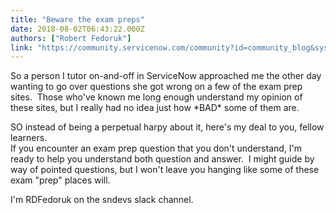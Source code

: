 ```yaml
---
title: "Beware the exam preps"
date: 2018-08-02T06:43:22.000Z
authors: ["Robert Fedoruk"]
link: "https://community.servicenow.com/community?id=community_blog&sys_id=618bddafdbef5700feb1a851ca96197b"
---
```

<p>So a person I tutor on-and-off in ServiceNow approached me the other day wanting to go over questions she got wrong on a few of the exam prep sites.  Those who&#39;ve known me long enough understand my opinion of these sites, but I really had no idea just how *BAD* some of them are.</p>
<p>SO instead of being a perpetual harpy about it, here&#39;s my deal to you, fellow learners.<br />If you encounter an exam prep question that you don&#39;t understand, I&#39;m ready to help you understand both question and answer.  I might guide by way of pointed questions, but I won&#39;t leave you hanging like some of these exam &#34;prep&#34; places will.</p>
<p>I&#39;m RDFedoruk on the sndevs slack channel.</p>